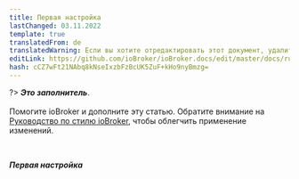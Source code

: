```yaml
---
title: Первая настройка
lastChanged: 03.11.2022
template: true
translatedFrom: de
translatedWarning: Если вы хотите отредактировать этот документ, удалите поле «translationFrom», в противном случае этот документ будет снова автоматически переведен
editLink: https://github.com/ioBroker/ioBroker.docs/edit/master/docs/ru/tutorial/setup.md
hash: cCZ7wFt21NAbq8kNseIxzbFzBcUK5ZuF+kHo9nyBmzg=
---
```

?> ***Это заполнитель***.<br><br> Помогите ioBroker и дополните эту статью. Обратите внимание на [Руководство по стилю ioBroker](community/styleguidedoc), чтобы облегчить применение изменений.

<br>

***Первая настройка***